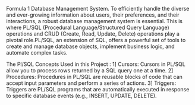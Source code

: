 Formula 1 Database Management System. 
To efficiently handle the diverse and ever-growing information about users, their preferences, and their interactions, a robust database management system is essential. 
This is where PL/SQL (Procedural Language/Structured Query Language) operations and CRUD (Create, Read, Update, Delete) operations play a pivotal role.PL/SQL, an extension of SQL, 
offers a powerful set of tools to create and manage database objects, implement business logic, and automate complex tasks. 

The Pl/SQL Concepts Used in this Project : 
1] Cursors:
Cursors in PL/SQL allow you to process rows returned by a SQL query one at a time. 
2] Procedures:
Procedures in PL/SQL are reusable blocks of code that can accept input parameters and perform a series of actions.
3] Triggers:
Triggers are PL/SQL programs that are automatically executed in response to specific database events (e.g., INSERT, UPDATE, DELETE).
